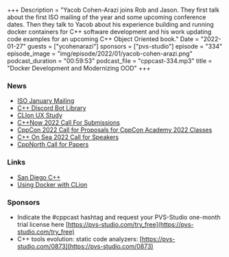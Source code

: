 +++
Description = "Yacob Cohen-Arazi joins Rob and Jason. They first talk about the first ISO mailing of the year and some upcoming conference dates. Then they talk to Yacob about his experience building and running docker containers for C++ software development and his work updating code examples for an upcoming C++ Object Oriented book."
Date = "2022-01-27"
guests = ["ycohenarazi"]
sponsors = ["pvs-studio"]
episode = "334"
episode_image = "img/episode/2022/01/yacob-cohen-arazi.png"
podcast_duration = "00:59:53"
podcast_file = "cppcast-334.mp3"
title = "Docker Development and Modernizing OOD"
+++

### News ###

 - [ISO January Mailing](http://www.open-std.org/jtc1/sc22/wg21/docs/papers/2022/#mailing2022-01)
 - [C++ Discord Bot Library](https://github.com/RealTimeChris/DiscordCoreAPI)
 - [CLIon UX Study](https://surveys.jetbrains.com/s3/clion-diary4)
 - [C++Now 2022 Call For Submissions](https://cppnow.org/announcements/2021/12/2022-CfS/?mc_cid=c81280ed44&mc_eid=33cd130788)
 - [CppCon 2022 Call for Proposals for CppCon Academy 2022 Classes](https://cppcon.org/cfp-for-2022-classes/?mc_cid=c81280ed44&mc_eid=33cd130788)
 - [C++ On Sea 2022 Call for Speakers](https://cpponsea.uk/news/the-2022-call-for-speakers-is-now-open.html?mc_cid=c81280ed44&mc_eid=33cd130788)
 - [CppNorth Call for Papers](https://cppnorth.ca/cfp.html?mc_cid=c81280ed44&mc_eid=33cd130788)

### Links ###

 - [San Diego C++](https://www.meetup.com/San-Diego-CPP/)
 - [Using Docker with CLion](https://blog.jetbrains.com/clion/2020/01/using-docker-with-clion/)

### Sponsors ###

- Indicate the #cppcast hashtag and request your PVS-Studio one-month trial license here [https://pvs-studio.com/try_free](https://pvs-studio.com/try_free)
- C++ tools evolution: static code analyzers:
[https://pvs-studio.com/0873](https://pvs-studio.com/0873)

